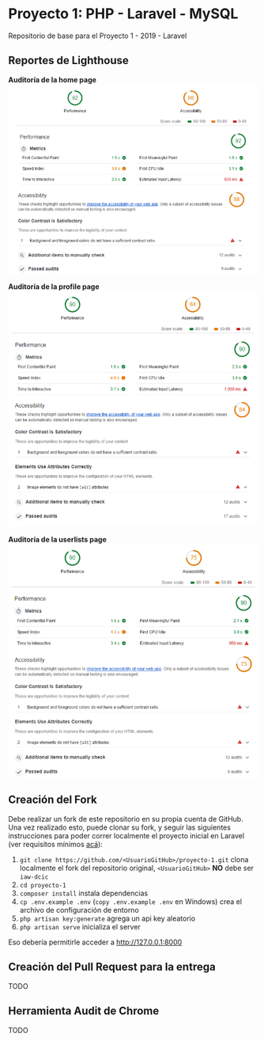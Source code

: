 # Proyecto 1: PHP - Laravel - MySQL

Repositorio de base para el Proyecto 1 - 2019 - Laravel

## Reportes de Lighthouse

**Auditoría de la home page** ![Ver](lighthouse-audits/audit-homepage.png)

**Auditoría de la profile page** ![Ver](lighthouse-audits/audit-profilepage.png)

**Auditoría de la userlists page** ![Ver](lighthouse-audits/audit-userlistspage.png)


## Creación del Fork

Debe realizar un fork de este repositorio en su propia cuenta de GitHub.
Una vez realizado esto, puede clonar su fork, y seguir las siguientes instrucciones para poder correr localmente el proyecto inicial en Laravel (ver requisitos mínimos [acá](https://laravel.com/docs/5.8#server-requirements)):

1. `git clone https://github.com/<UsuarioGitHub>/proyecto-1.git` clona localmente el fork del repositorio original, `<UsuarioGitHub>` **NO** debe ser `iaw-dcic`
1. `cd proyecto-1`
1. `composer install` instala dependencias
1. `cp .env.example .env` (`copy .env.example .env` en Windows) crea el archivo de configuración de entorno
1. `php artisan key:generate` agrega un api key aleatorio
1. `php artisan serve` inicializa el server

Eso debería permitirle acceder a http://127.0.0.1:8000

## Creación del Pull Request para la entrega

TODO

## Herramienta Audit de Chrome

TODO
